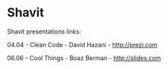 # Shavit

Shavit presentations links:


04.04 - Clean Code - David Hazani - http://prezi.com


06.06 - Cool Things - Boaz Berman - http://slides.com
